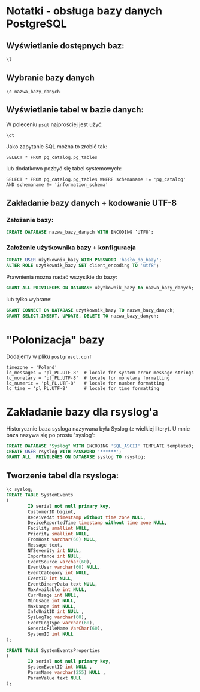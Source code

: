 # Notatki - obsługa bazy danych PostgreSQL

## Wyświetlanie dostępnych baz:
```
\l
```
## Wybranie bazy danych
```
\c nazwa_bazy_danych
```

## Wyświetlanie tabel w bazie danych:
W poleceniu `psql` najprościej jest użyć:
```
\dt
```
Jako zapytanie SQL można to zrobić tak:
```
SELECT * FROM pg_catalog.pg_tables
```
lub dodatkowo pozbyć się tabel systemowych:
```
SELECT * FROM pg_catalog.pg_tables WHERE schemaname != 'pg_catalog' AND schemaname != 'information_schema'
```

## Zakładanie bazy danych + kodowanie UTF-8
### Założenie bazy:
```sql
CREATE DATABASE nazwa_bazy_danych WITH ENCODING ‘UTF8’;
```

### Założenie użytkownika bazy + konfiguracja 
```sql 
CREATE USER użytkownik_bazy WITH PASSWORD 'hasło_do_bazy';
ALTER ROLE użytkownik_bazy SET client_encoding TO 'utf8';
```
Prawnienia można nadać wszystkie do bazy:
```sql
GRANT ALL PRIVILEGES ON DATABASE użytkownik_bazy to nazwa_bazy_danych;
```
lub tylko wybrane:
```sql
GRANT CONNECT ON DATABASE użytkownik_bazy TO nazwa_bazy_danych;
GRANT SELECT,INSERT, UPDATE, DELETE TO nazwa_bazy_danych;
```

# "Polonizacja" bazy
Dodajemy w pliku `postgresql.conf`
```
timezone = 'Poland'
lc_messages = 'pl_PL.UTF-8'  # locale for system error message strings
lc_monetary = 'pl_PL.UTF-8'  # locale for monetary formatting
lc_numeric = 'pl_PL.UTF-8'   # locale for number formatting
lc_time = 'pl_PL.UTF-8'      # locale for time formatting
```

# Zakładanie bazy dla rsyslog'a
Historycznie baza sysloga nazywana była Syslog (z wielkiej litery). U mnie baza nazywa się po prostu 'syslog':
```sql
CREATE DATABASE "Syslog" WITH ENCODING 'SQL_ASCII' TEMPLATE template0;
CREATE USER rsyslog WITH PASSWORD '******';
GRANT ALL  PRIVILEGES ON DATABASE syslog TO rsyslog;
```
## Tworzenie tabel dla rsysloga:
```sql
\c syslog;
CREATE TABLE SystemEvents
(
        ID serial not null primary key,
        CustomerID bigint,
        ReceivedAt timestamp without time zone NULL,
        DeviceReportedTime timestamp without time zone NULL,
        Facility smallint NULL,
        Priority smallint NULL,
        FromHost varchar(60) NULL,
        Message text,
        NTSeverity int NULL,
        Importance int NULL,
        EventSource varchar(60),
        EventUser varchar(60) NULL,
        EventCategory int NULL,
        EventID int NULL,
        EventBinaryData text NULL,
        MaxAvailable int NULL,
        CurrUsage int NULL,
        MinUsage int NULL,
        MaxUsage int NULL,
        InfoUnitID int NULL ,
        SysLogTag varchar(60),
        EventLogType varchar(60),
        GenericFileName VarChar(60),
        SystemID int NULL
);

CREATE TABLE SystemEventsProperties
(
        ID serial not null primary key,
        SystemEventID int NULL ,
        ParamName varchar(255) NULL ,
        ParamValue text NULL
);
```
